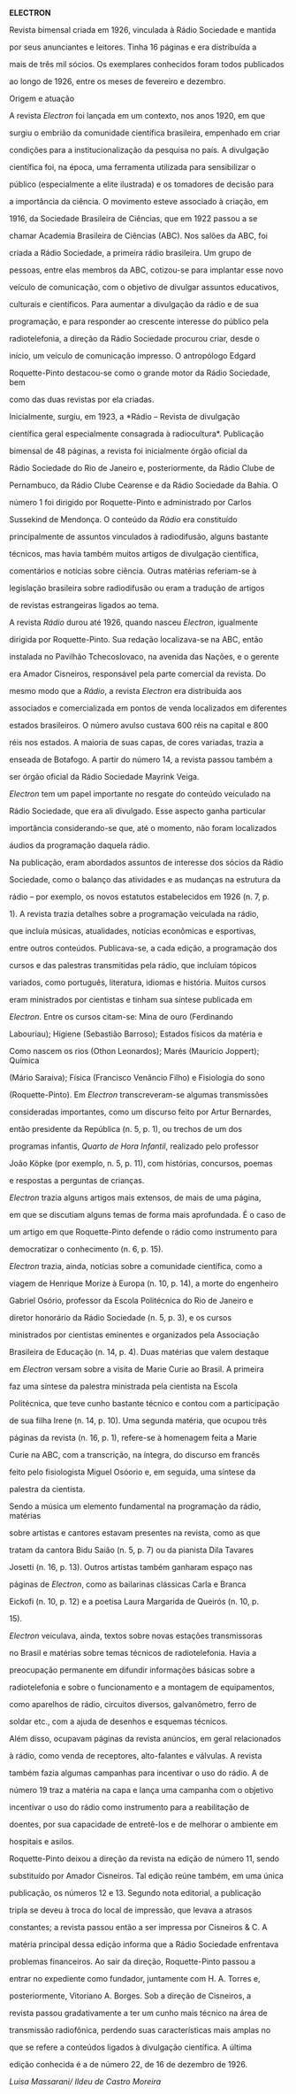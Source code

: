 **ELECTRON**



Revista bimensal criada em 1926, vinculada à Rádio Sociedade e mantida

por seus anunciantes e leitores. Tinha 16 páginas e era distribuída a

mais de três mil sócios. Os exemplares conhecidos foram todos publicados

ao longo de 1926, entre os meses de fevereiro e dezembro.



Origem e atuação



A revista *Electron* foi lançada em um contexto, nos anos 1920, em que

surgiu o embrião da comunidade científica brasileira, empenhado em criar

condições para a institucionalização da pesquisa no país. A divulgação

científica foi, na época, uma ferramenta utilizada para sensibilizar o

público (especialmente a elite ilustrada) e os tomadores de decisão para

a importância da ciência. O movimento esteve associado à criação, em

1916, da Sociedade Brasileira de Ciências, que em 1922 passou a se

chamar Academia Brasileira de Ciências (ABC). Nos salões da ABC, foi

criada a Rádio Sociedade, a primeira rádio brasileira. Um grupo de

pessoas, entre elas membros da ABC, cotizou-se para implantar esse novo

veículo de comunicação, com o objetivo de divulgar assuntos educativos,

culturais e científicos. Para aumentar a divulgação da rádio e de sua

programação, e para responder ao crescente interesse do público pela

radiotelefonia, a direção da Rádio Sociedade procurou criar, desde o

início, um veículo de comunicação impresso. O antropólogo Edgard

Roquette-Pinto destacou-se como o grande motor da Rádio Sociedade, bem

como das duas revistas por ela criadas.



Inicialmente, surgiu, em 1923, a *Rádio – Revista de divulgação

científica geral especialmente consagrada à radiocultura*. Publicação

bimensal de 48 páginas, a revista foi inicialmente órgão oficial da

Rádio Sociedade do Rio de Janeiro e, posteriormente, da Rádio Clube de

Pernambuco, da Rádio Clube Cearense e da Rádio Sociedade da Bahia. O

número 1 foi dirigido por Roquette-Pinto e administrado por Carlos

Sussekind de Mendonça. O conteúdo da *Rádio* era constituído

principalmente de assuntos vinculados à radiodifusão, alguns bastante

técnicos, mas havia também muitos artigos de divulgação científica,

comentários e notícias sobre ciência. Outras matérias referiam-se à

legislação brasileira sobre radiodifusão ou eram a tradução de artigos

de revistas estrangeiras ligados ao tema.



A revista *Rádio* durou até 1926, quando nasceu *Electron*, igualmente

dirigida por Roquette-Pinto. Sua redação localizava-se na ABC, então

instalada no Pavilhão Tchecoslovaco, na avenida das Nações, e o gerente

era Amador Cisneiros, responsável pela parte comercial da revista. Do

mesmo modo que a *Rádio*, a revista *Electron* era distribuída aos

associados e comercializada em pontos de venda localizados em diferentes

estados brasileiros. O número avulso custava 600 réis na capital e 800

réis nos estados. A maioria de suas capas, de cores variadas, trazia a

enseada de Botafogo. A partir do número 14, a revista passou também a

ser órgão oficial da Rádio Sociedade Mayrink Veiga.



*Electron* tem um papel importante no resgate do conteúdo veiculado na

Rádio Sociedade, que era ali divulgado. Esse aspecto ganha particular

importância considerando-se que, até o momento, não foram localizados

áudios da programação daquela rádio.



Na publicação, eram abordados assuntos de interesse dos sócios da Rádio

Sociedade, como o balanço das atividades e as mudanças na estrutura da

rádio – por exemplo, os novos estatutos estabelecidos em 1926 (n. 7, p.

1). A revista trazia detalhes sobre a programação veiculada na rádio,

que incluía músicas, atualidades, notícias econômicas e esportivas,

entre outros conteúdos. Publicava-se, a cada edição, a programação dos

cursos e das palestras transmitidas pela rádio, que incluíam tópicos

variados, como português, literatura, idiomas e história. Muitos cursos

eram ministrados por cientistas e tinham sua síntese publicada em

*Electron*. Entre os cursos citam-se: Mina de ouro (Ferdinando

Labouriau); Higiene (Sebastião Barroso); Estados físicos da matéria e

Como nascem os rios (Othon Leonardos); Marés (Mauricio Joppert); Química

(Mário Saraiva); Física (Francisco Venâncio Filho) e Fisiologia do sono

(Roquette-Pinto). Em *Electron* transcreveram-se algumas transmissões

consideradas importantes, como um discurso feito por Artur Bernardes,

então presidente da República (n. 5, p. 1), ou trechos de um dos

programas infantis, *Quarto de Hora Infantil*, realizado pelo professor

João Köpke (por exemplo, n. 5, p. 11), com histórias, concursos, poemas

e respostas a perguntas de crianças.



*Electron* trazia alguns artigos mais extensos, de mais de uma página,

em que se discutiam alguns temas de forma mais aprofundada. É o caso de

um artigo em que Roquette-Pinto defende o rádio como instrumento para

democratizar o conhecimento (n. 6, p. 15).



*Electron* trazia, ainda, notícias sobre a comunidade científica, como a

viagem de Henrique Morize à Europa (n. 10, p. 14), a morte do engenheiro

Gabriel Osório, professor da Escola Politécnica do Rio de Janeiro e

diretor honorário da Rádio Sociedade (n. 5, p. 3), e os cursos

ministrados por cientistas eminentes e organizados pela Associação

Brasileira de Educação (n. 14, p. 4). Duas matérias que valem destaque

em *Electron* versam sobre a visita de Marie Curie ao Brasil. A primeira

faz uma síntese da palestra ministrada pela cientista na Escola

Politécnica, que teve cunho bastante técnico e contou com a participação

de sua filha Irene (n. 14, p. 10). Uma segunda matéria, que ocupou três

páginas da revista (n. 16, p. 1), refere-se à homenagem feita a Marie

Curie na ABC, com a transcrição, na íntegra, do discurso em francês

feito pelo fisiologista Miguel Osóorio e, em seguida, uma síntese da

palestra da cientista.



Sendo a música um elemento fundamental na programação da rádio, matérias

sobre artistas e cantores estavam presentes na revista, como as que

tratam da cantora Bidu Saião (n. 5, p. 7) ou da pianista Dila Tavares

Josetti (n. 16, p. 13). Outros artistas também ganharam espaço nas

páginas de *Electron*, como as bailarinas clássicas Carla e Branca

Eickofi (n. 10, p. 12) e a poetisa Laura Margarida de Queirós (n. 10, p.

15).



*Electron* veiculava, ainda, textos sobre novas estações transmissoras

no Brasil e matérias sobre temas técnicos de radiotelefonia. Havia a

preocupação permanente em difundir informações básicas sobre a

radiotelefonia e sobre o funcionamento e a montagem de equipamentos,

como aparelhos de rádio, circuitos diversos, galvanômetro, ferro de

soldar etc., com a ajuda de desenhos e esquemas técnicos.



Além disso, ocupavam páginas da revista anúncios, em geral relacionados

à rádio, como venda de receptores, alto-falantes e válvulas. A revista

também fazia algumas campanhas para incentivar o uso do rádio. A de

número 19 traz a matéria na capa e lança uma campanha com o objetivo

incentivar o uso do rádio como instrumento para a reabilitação de

doentes, por sua capacidade de entretê-los e de melhorar o ambiente em

hospitais e asilos.



Roquette-Pinto deixou a direção da revista na edição de número 11, sendo

substituído por Amador Cisneiros. Tal edição reúne também, em uma única

publicação, os números 12 e 13. Segundo nota editorial, a publicação

tripla se deveu à troca do local de impressão, que levava a atrasos

constantes; a revista passou então a ser impressa por Cisneiros & C. A

matéria principal dessa edição informa que a Rádio Sociedade enfrentava

problemas financeiros. Ao sair da direção, Roquette-Pinto passou a

entrar no expediente como fundador, juntamente com H. A. Torres e,

posteriormente, Vitoriano A. Borges. Sob a direção de Cisneiros, a

revista passou gradativamente a ter um cunho mais técnico na área de

transmissão radiofônica, perdendo suas características mais amplas no

que se refere a conteúdos ligados à divulgação científica. A última

edição conhecida é a de número 22, de 16 de dezembro de 1926.



*Luisa Massarani/ Ildeu de Castro Moreira*



